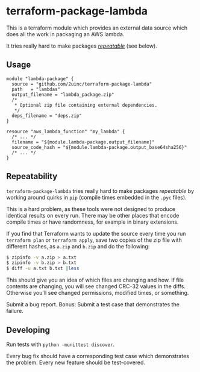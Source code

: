 # terraform-package-lambda

This is a terraform module which provides an external data source which does
all the work in packaging an AWS lambda.

It tries really hard to make packages [*repeatable*](#repeatability) (see below).

## Usage

```hcl
module "lambda-package" {
  source = "github.com/2uinc/terraform-package-lambda"
  path   = "lambdas"
  output_filename = "lambda_package.zip"
  /*
   * Optional zip file containing external dependencies.
   */
  deps_filename = "deps.zip"
}

resource "aws_lambda_function" "my_lambda" {
  /* ... */
  filename = "${module.lambda-package.output_filename}"
  source_code_hash = "${module.lambda-package.output_base64sha256}"
  /* ... */
}
```

## Repeatability

`terraform-package-lambda` tries really hard to make packages *repeatable* by
working around quirks in `pip` (compile times embedded in the `.pyc`
files).

This is a hard problem, as these tools were not designed to produce identical
results on every run.  There may be other places that encode compile times
or have randomness, for example in binary extensions.

If you find that Terraform wants to update the source every time you run
`terraform plan` or `terraform apply`, save two copies of the zip file with
different hashes, as `a.zip` and `b.zip` and do the following:

```sh
$ zipinfo -v a.zip > a.txt
$ zipinfo -v b.zip > b.txt
$ diff -u a.txt b.txt |less
```

This should give you an idea of which files are changing and how.  If file
contents are changing, you will see changed CRC-32 values in the diffs.
Otherwise you'll see changed permissions, modified times, or something.

Submit a bug report. Bonus: Submit a test case that demonstrates the failure.

## Developing

Run tests with `python -munittest discover`.

Every bug fix should have a corresponding test case which demonstrates the
problem.  Every new feature should be test-covered.
